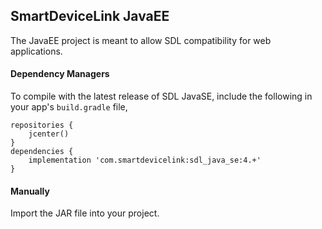 ## SmartDeviceLink JavaEE

The JavaEE project is meant to allow SDL compatibility for web applications. 

#### Dependency Managers

To compile with the latest release of SDL JavaSE, include the following in your app's `build.gradle` file,

```
repositories {
    jcenter()
}
dependencies {
    implementation 'com.smartdevicelink:sdl_java_se:4.+'
}
```

#### Manually

Import the JAR file into your project.